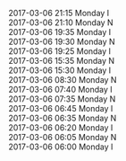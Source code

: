2017-03-06 21:15 Monday  I  
2017-03-06 21:10 Monday  N  
2017-03-06 19:35 Monday  I  
2017-03-06 19:30 Monday  N  
2017-03-06 19:25 Monday  I  
2017-03-06 15:35 Monday  N  
2017-03-06 15:30 Monday  I  
2017-03-06 08:30 Monday  N  
2017-03-06 07:40 Monday  I  
2017-03-06 07:35 Monday  N  
2017-03-06 06:45 Monday  I  
2017-03-06 06:35 Monday  N  
2017-03-06 06:20 Monday  I  
2017-03-06 06:05 Monday  N  
2017-03-06 06:00 Monday  I  
